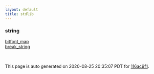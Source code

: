 ```yaml
---
layout: default
title: stdlib
---
```



### string

<div class='container'>
<div class='row'>
<div class='col-sm-3'>
<div><a href='string/bitfont_map.html'>bitfont_map</a></div>
</div>
<div class='col-sm-3'>
<div><a href='string/break_string.html'>break_string</a></div>
</div>
<div>&nbsp;</div>
<div>&nbsp;</div>
</div>
</div>



This page is auto generated on 2020-08-25 20:35:07 PDT for [116ac9f1](https://github.com/fluffos/fluffos/tree/116ac9f1).


